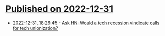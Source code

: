 # [Published on 2022-12-31](index.md)

* [2022-12-31, 18:26:45](https://news.ycombinator.com/item?id=34199176) - [Ask HN: Would a tech recession vindicate calls for tech unionization?](https://news.ycombinator.com/item?id=34199176)
